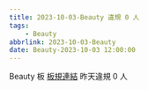 ```yaml
---
title: 2023-10-03-Beauty 違規 0 人
tags:
    - Beauty
abbrlink: 2023-10-03-Beauty
date: Beauty-2023-10-03 12:00:00
---
```

Beauty 板 [板規連結](https://www.ptt.cc/bbs/Beauty/M.1630069980.A.84B.html)
昨天違規 0 人
